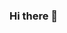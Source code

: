 ### Hi there 👋

<!--
**ArtCamp03/ArtCamp03** is a ✨ _special_ ✨ repository because its `README.md` (this file) appears on your GitHub profile.

Here are some ideas to get you started:

- 🔭 Atualmente estou especializando em desenvolvimento mobile
- 🌱 Estou aprendendo Kotlin, uma Linguagem de programação multiplataforma 
- 👯 Procuro sempre colaborar em projetos diferentes podem somar em minha carreira como desenvolvedor
- 📫 e-mail para contato arturrc10@outlook.com
-->
